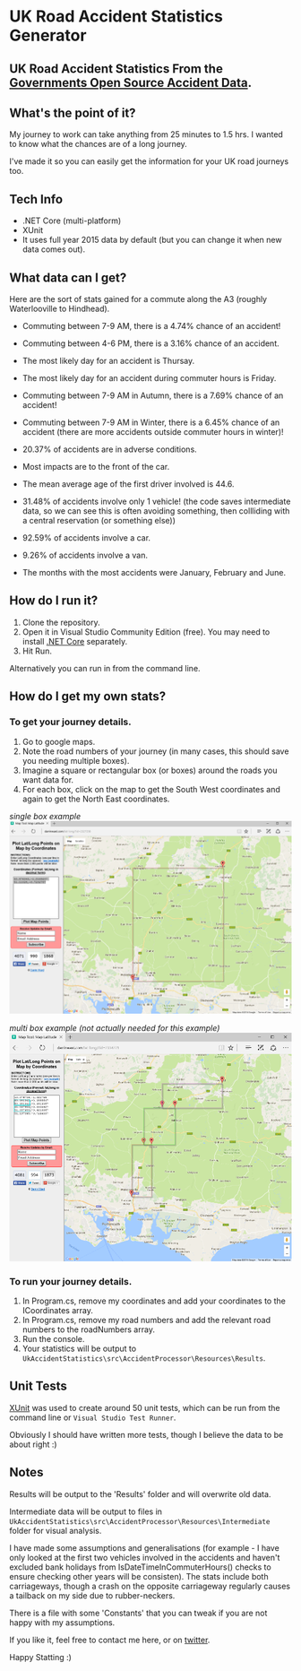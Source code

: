 # UK Road Accident Statistics Generator

## UK Road Accident Statistics From the [Governments Open Source Accident Data](https://data.gov.uk/dataset/road-accidents-safety-data).

## What's the point of it?

My journey to work can take anything from 25 minutes to 1.5 hrs. I wanted to know what the chances are of a long journey.

I've made it so you can easily get the information for your UK road journeys too.

## Tech Info
- .NET Core (multi-platform)
- XUnit
- It uses full year 2015 data by default (but you can change it when new data comes out).


## What data can I get?
Here are the sort of stats gained for a commute along the A3 (roughly Waterlooville to Hindhead).

- Commuting between 7-9 AM, there is a 4.74% chance of an accident!
- Commuting between 4-6 PM, there is a 3.16% chance of an accident.
- The most likely day for an accident is Thursay.
- The most likely day for an accident during commuter hours is Friday.

- Commuting between 7-9 AM in Autumn, there is a 7.69% chance of an accident!
- Commuting between 7-9 AM in Winter, there is a 6.45% chance of an accident (there are more accidents outside commuter hours in winter)!
- 20.37% of accidents are in adverse conditions.
- Most impacts are to the front of the car.

- The mean average age of the first driver involved is 44.6.
- 31.48% of accidents involve only 1 vehicle! (the code saves intermediate data, so we can see this is often avoiding something, then collliding with a central reservation (or something else))
- 92.59% of accidents involve a car.
- 9.26% of accidents involve a van.

- The months with the most accidents were January, February and June.


## How do I run it?

1. Clone the repository.
2. Open it in Visual Studio Community Edition (free). You may need to install [.NET Core](https://www.microsoft.com/net/core#windows) separately.
3. Hit Run.

Alternatively you can run in from the command line.


## How do I get my own stats?

### To get your journey details.
1. Go to google maps. 
2. Note the road numbers of your journey (in many cases, this should save you needing multiple boxes).
3. Imagine a square or rectangular box (or boxes) around the roads you want data for.
4. For each box, click on the map to get the South West coordinates and again to get the North East coordinates.

*single box example*
![alt tag](https://github.com/HockeyJustin/UkAccidentStatistics/blob/master/src/AccidentProcessor/Resources/Reference/_area_of_investigation_single_box.PNG?raw=true)

*multi box example (not actually needed for this example)*
![alt tag](https://github.com/HockeyJustin/UkAccidentStatistics/blob/master/src/AccidentProcessor/Resources/Reference/_area_of_investigation_multi_box.PNG)

### To run your journey details.
1. In Program.cs, remove my coordinates and add your coordinates to the ICoordinates array.
2. In Program.cs, remove my road numbers and add the relevant road numbers to the roadNumbers array.
3. Run the console.
4. Your statistics will be output to `UkAccidentStatistics\src\AccidentProcessor\Resources\Results`.


## Unit Tests

[XUnit](https://xunit.github.io/#documentation) was used to create around 50 unit tests, which can be run from the command line or `Visual Studio Test Runner`.

Obviously I should have written more tests, though I believe the data to be about right :)

## Notes

Results will be output to the 'Results' folder and will overwrite old data.

Intermediate data will be output to files in `UkAccidentStatistics\src\AccidentProcessor\Resources\Intermediate` folder for visual analysis.

I have made some assumptions and generalisations (for example - I have only looked at the first two vehicles involved in the accidents and haven't excluded bank holidays from IsDateTimeInCommuterHours() checks to ensure checking other years will be consisten). The stats include both carriageways, though a crash on the opposite carriageway regularly causes a tailback on my side due to rubber-neckers.

There is a file with some 'Constants' that you can tweak if you are not happy with my assumptions.

If you like it, feel free to contact me here, or on [twitter](https://twitter.com/HockeyJustin).


Happy Statting :)






